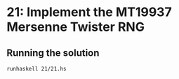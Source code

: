# 21: Implement the MT19937 Mersenne Twister RNG

## Running the solution

```
runhaskell 21/21.hs
```
